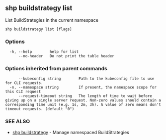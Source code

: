 ## shp buildstrategy list

List BuildStrategies in the current namespace

```
shp buildstrategy list [flags]
```

### Options

```
  -h, --help        help for list
      --no-header   Do not print the table header
```

### Options inherited from parent commands

```
      --kubeconfig string        Path to the kubeconfig file to use for CLI requests.
  -n, --namespace string         If present, the namespace scope for this CLI request
      --request-timeout string   The length of time to wait before giving up on a single server request. Non-zero values should contain a corresponding time unit (e.g. 1s, 2m, 3h). A value of zero means don't timeout requests. (default "0")
```

### SEE ALSO

* [shp buildstrategy](shp_buildstrategy.md)	 - Manage namespaced BuildStrategies

